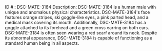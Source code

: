ID # : DSC-MATE-3184
Description: DSC-MATE-3184 is a human male with unique and anomalous physical characteristics. DSC-MATE-3184's face features orange stripes, ski goggle-like eyes, a pink parted head, and a medical mask covering its mouth. Additionally, DSC-MATE-3184 has a goggle attached to its forehead and a green cross earring on both ears. DSC-MATE-3184 is often seen wearing a red scarf around its neck. Despite its abnormal appearance, DSC-MATE-3184 is capable of functioning as a standard human being in all aspects.